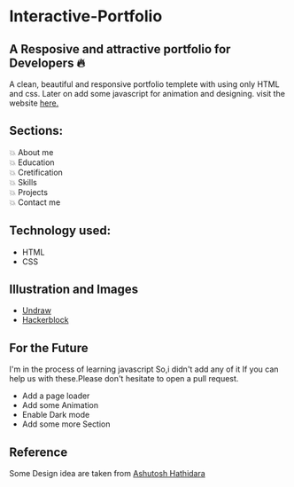 # Interactive-Portfolio 

## A Resposive and attractive portfolio for Developers 🔥
A clean, beautiful and responsive portfolio templete with using only HTML and css.
Later on add some javascript for animation and designing.
visit the website [here.](https://ajitverma15.github.io/Interactive-Portfolio/)




## Sections:
💥 About me\
💥 Education\
💥 Cretification\
💥 Skills\
💥 Projects\
💥 Contact me

## Technology used:
- HTML
- CSS

## Illustration and Images
- [Undraw](https://undraw.co/)
- [Hackerblock](https://hack.codingblocks.com/)

## For the Future
I'm in the process of learning javascript So,i didn't add any of it 
If you can help us with these.Please don't hesitate to open a pull request.
- Add a page loader
- Add some Animation
- Enable Dark mode
- Add some more Section

## Reference 
Some Design idea are taken from [Ashutosh Hathidara](https://github.com/ashutosh1919/masterPortfolio)
